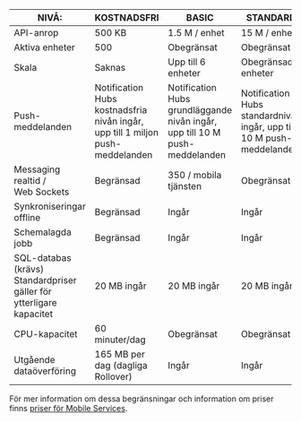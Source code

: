 
| NIVÅ: | KOSTNADSFRI | BASIC | STANDARD |
| --- | --- | --- | --- |
| API-anrop |500 KB |1.5 M / enhet |15 M / enhet |
| Aktiva enheter |500 |Obegränsat |Obegränsat |
| Skala |Saknas |Upp till 6 enheter |Obegränsade enheter |
| Push-meddelanden |Notification Hubs kostnadsfria nivån ingår, upp till 1 miljon push-meddelanden |Notification Hubs grundläggande nivån ingår, upp till 10 M push-meddelanden |Notification Hubs standardnivån ingår, upp till 10 M push-meddelanden |
| Messaging realtid /<br/>Web Sockets |Begränsad |350 / mobila tjänsten |Obegränsat |
| Synkroniseringar offline |Begränsad |Ingår |Ingår |
| Schemalagda jobb |Begränsad |Ingår |Ingår |
| SQL-databas (krävs) <br/>Standardpriser gäller för ytterligare kapacitet |20 MB ingår |20 MB ingår |20 MB ingår |
| CPU-kapacitet |60 minuter/dag |Obegränsat |Obegränsat |
| Utgående dataöverföring |165 MB per dag (dagliga Rollover) |Ingår |Ingår |

För mer information om dessa begränsningar och information om priser finns [priser för Mobile Services](https://azure.microsoft.com/pricing/details/mobile-services/). 


